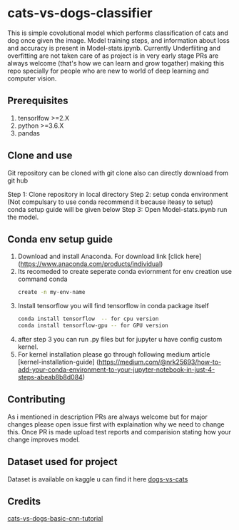 # cats-vs-dogs-classifier
This is simple covolutional model which performs classification of cats and dog once given the image. Model training steps, and information about loss and accuracy is present in Model-stats.ipynb.
Currently Underfiiting and overfitting are not taken care of as project is in very early stage PRs are always welcome (that's how we can learn and grow togather) making this repo specially for people who are new to world of deep learning and computer vision.

## Prerequisites
1.  tensorlfow >=2.X
2.  python >=3.6.X
3.  pandas

## Clone and use 
Git repository can be cloned with git clone also can directly download from git hub

Step 1: Clone repository in local directory
Step 2: setup conda environment (Not compulsary to use conda recommend it because iteasy to setup)
        conda setup guide will be given below
Step 3: Open Model-stats.ipynb run the model.

## Conda env setup guide
1. Download and install Anaconda. For download link   [click here] (https://www.anaconda.com/products/individual)
2. Its recomeded to create seperate conda eviornment 
   for env creation use command conda
   ```bash
   create -n my-env-name
   ```
3. Install tensorflow you will find tensorflow in conda package itself
   ```bash
   conda install tensorflow  -- for cpu version
   conda install tensorflow-gpu -- for GPU version
   ```
4. after step 3 you can run .py files but for jupyter u have config custom kernel.
5. For kernel installation please go through following medium article
  [kernel-installation-guide] (https://medium.com/@nrk25693/how-to-add-your-conda-environment-to-your-jupyter-notebook-in-just-4-steps-abeab8b8d084)
   

## Contributing
As i mentioned in description PRs are always welcome but for major changes please open issue first with explaination why we need to change this. Once PR is made upload test reports and comparision stating how your change improves model.

## Dataset used for project
Dataset is available on kaggle u can find it here [dogs-vs-cats](https://www.kaggle.com/c/dogs-vs-cats/data)

## Credits

[cats-vs-dogs-basic-cnn-tutorial](https://www.kaggle.com/ruchibahl18/cats-vs-dogs-basic-cnn-tutorial)
